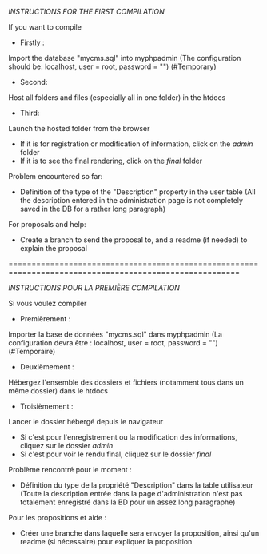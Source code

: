 *INSTRUCTIONS FOR THE FIRST COMPILATION*

If you want to compile 

* Firstly :

Import the database "mycms.sql" into myphpadmin (The configuration should be: localhost, user = root, password = "") (#Temporary)

* Second: 

Host all folders and files (especially all in one folder) in the htdocs

* Third:

Launch the hosted folder from the browser
- If it is for registration or modification of information, click on the *admin* folder
- If it is to see the final rendering, click on the *final* folder

Problem encountered so far:

- Definition of the type of the "Description" property in the user table (All the description entered in the administration page is not completely saved in the DB for a rather long paragraph)

For proposals and help:

- Create a branch to send the proposal to, and a readme (if needed) to explain the proposal

========================================================================================================

*INSTRUCTIONS POUR LA PREMIÈRE COMPILATION*

Si vous voulez compiler 

* Premièrement :

Importer la base de données "mycms.sql" dans myphpadmin (La configuration devra être : localhost, user = root, password = "") (#Temporaire)

* Deuxièmement : 

Hébergez l'ensemble des dossiers et fichiers (notamment tous dans un même dossier) dans le htdocs

* Troisièmement :

Lancer le dossier hébergé depuis le navigateur
- Si c'est pour l'enregistrement ou la modification des informations, cliquez sur  le dossier *admin*
- Si c'est pour voir le rendu final, cliquez sur le dossier *final*

Problème rencontré pour le moment :

- Définition du type de la propriété "Description" dans la table utilisateur (Toute la description entrée dans la page d'administration n'est pas totalement enregistré dans la BD pour un assez long paragraphe)

Pour les propositions et aide :

- Créer une branche dans laquelle sera envoyer la proposition, ainsi qu'un readme (si nécessaire) pour expliquer la proposition